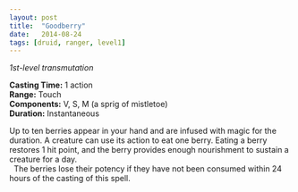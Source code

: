 ```yaml
---
layout: post
title:  "Goodberry"
date:   2014-08-24
tags: [druid, ranger, level1]
---
```


_1st-level transmutation_

**Casting Time:** 1 action  
**Range:** Touch  
**Components:** V, S, M (a sprig of mistletoe)  
**Duration:** Instantaneous

Up to ten berries appear in your hand and are infused with magic for the duration. A creature can use its action to eat one berry. Eating a berry restores 1 hit point, and the berry provides enough nourishment to sustain a creature for a day.  
&nbsp;&nbsp;The berries lose their potency if they have not been consumed within 24 hours of the casting of this spell.
